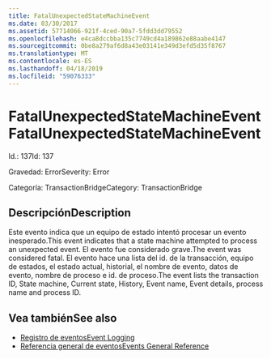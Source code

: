 ```yaml
---
title: FatalUnexpectedStateMachineEvent
ms.date: 03/30/2017
ms.assetid: 57714066-921f-4ced-90a7-5fdd3dd79552
ms.openlocfilehash: e4ca8dccbba135c7749cd4a189862e88aabe4147
ms.sourcegitcommit: 0be8a279af6d8a43e03141e349d3efd5d35f8767
ms.translationtype: MT
ms.contentlocale: es-ES
ms.lasthandoff: 04/18/2019
ms.locfileid: "59076333"
---
```

# <a name="fatalunexpectedstatemachineevent"></a><span data-ttu-id="8d4fd-102">FatalUnexpectedStateMachineEvent</span><span class="sxs-lookup"><span data-stu-id="8d4fd-102">FatalUnexpectedStateMachineEvent</span></span>
<span data-ttu-id="8d4fd-103">Id.: 137</span><span class="sxs-lookup"><span data-stu-id="8d4fd-103">Id: 137</span></span>  
  
 <span data-ttu-id="8d4fd-104">Gravedad: Error</span><span class="sxs-lookup"><span data-stu-id="8d4fd-104">Severity: Error</span></span>  
  
 <span data-ttu-id="8d4fd-105">Categoría: TransactionBridge</span><span class="sxs-lookup"><span data-stu-id="8d4fd-105">Category: TransactionBridge</span></span>  
  
## <a name="description"></a><span data-ttu-id="8d4fd-106">Descripción</span><span class="sxs-lookup"><span data-stu-id="8d4fd-106">Description</span></span>  
 <span data-ttu-id="8d4fd-107">Este evento indica que un equipo de estado intentó procesar un evento inesperado.</span><span class="sxs-lookup"><span data-stu-id="8d4fd-107">This event indicates that a state machine attempted to process an unexpected event.</span></span> <span data-ttu-id="8d4fd-108">El evento fue considerado grave.</span><span class="sxs-lookup"><span data-stu-id="8d4fd-108">The event was considered fatal.</span></span> <span data-ttu-id="8d4fd-109">El evento hace una lista del id. de la transacción, equipo de estados, el estado actual, historial, el nombre de evento, datos de evento, nombre de proceso e id. de proceso.</span><span class="sxs-lookup"><span data-stu-id="8d4fd-109">The event lists the transaction ID, State machine, Current state, History, Event name, Event details, process name and process ID.</span></span>  
  
## <a name="see-also"></a><span data-ttu-id="8d4fd-110">Vea también</span><span class="sxs-lookup"><span data-stu-id="8d4fd-110">See also</span></span>

- [<span data-ttu-id="8d4fd-111">Registro de eventos</span><span class="sxs-lookup"><span data-stu-id="8d4fd-111">Event Logging</span></span>](../../../../../docs/framework/wcf/diagnostics/event-logging/index.md)
- [<span data-ttu-id="8d4fd-112">Referencia general de eventos</span><span class="sxs-lookup"><span data-stu-id="8d4fd-112">Events General Reference</span></span>](../../../../../docs/framework/wcf/diagnostics/event-logging/events-general-reference.md)
